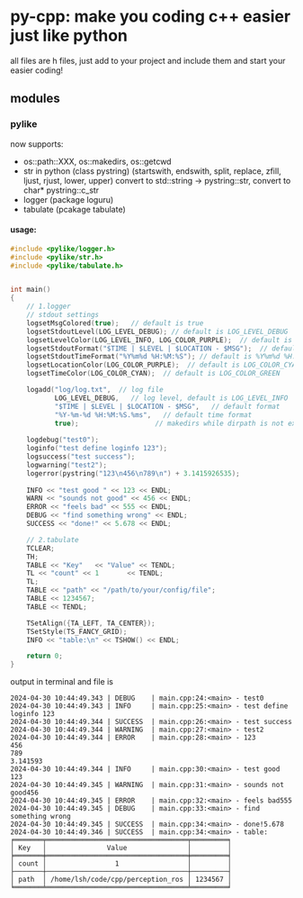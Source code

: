 # py-cpp: make you coding c++ easier just like python
all files are h files, just add to your project and include them and start your easier coding!
## modules
### pylike
now supports:
- os::path::XXX, os::makedirs, os::getcwd
- str in python (class pystring) (startswith, endswith, split, replace, zfill, ljust, rjust, lower, upper)  convert to std::string -> pystring::str, convert to char* pystring::c_str
- logger (package loguru)
- tabulate (pcakage tabulate)
#### usage:
```cpp
#include <pylike/logger.h>
#include <pylike/str.h>
#include <pylike/tabulate.h>


int main()
{
    // 1.logger
    // stdout settings
    logsetMsgColored(true);   // default is true
    logsetStdoutLevel(LOG_LEVEL_DEBUG); // default is LOG_LEVEL_DEBUG
    logsetLevelColor(LOG_LEVEL_INFO, LOG_COLOR_PURPLE);  // default is no color (gray)
    logsetStdoutFormat("$TIME | $LEVEL | $LOCATION - $MSG");  // default is what this line shows
    logsetStdoutTimeFormat("%Y%m%d %H:%M:%S"); // default is %Y%m%d %H:%M:%S.%ms
    logsetLocationColor(LOG_COLOR_PURPLE);  // default is LOG_COLOR_CYAN
    logsetTimeColor(LOG_COLOR_CYAN);  // default is LOG_COLOR_GREEN

    logadd("log/log.txt",  // log file
           LOG_LEVEL_DEBUG,   // log level, default is LOG_LEVEL_INFO
           "$TIME | $LEVEL | $LOCATION - $MSG",   // default format
           "%Y-%m-%d %H:%M:%S.%ms",   // default time format
           true);                   // makedirs while dirpath is not exist, default is true 
    
    logdebug("test0");
    loginfo("test define loginfo 123");
    logsuccess("test success");
    logwarning("test2");
    logerror(pystring("123\n456\n789\n") + 3.1415926535);
    
    INFO << "test good " << 123 << ENDL;
    WARN << "sounds not good" << 456 << ENDL;
    ERROR << "feels bad" << 555 << ENDL;
    DEBUG << "find something wrong" << ENDL;
    SUCCESS << "done!" << 5.678 << ENDL;

    // 2.tabulate
    TCLEAR;
    TH;
    TABLE << "Key"   << "Value" << TENDL;
    TL << "count" << 1       << TENDL;
    TL;
    TABLE << "path" << "/path/to/your/config/file";
    TABLE << 1234567;
    TABLE << TENDL;

    TSetAlign({TA_LEFT, TA_CENTER});
    TSetStyle(TS_FANCY_GRID);
    INFO << "table:\n" << TSHOW() << ENDL;

    return 0;
}
```

output in terminal and file is

```
2024-04-30 10:44:49.343 | DEBUG    | main.cpp:24:<main> - test0
2024-04-30 10:44:49.343 | INFO     | main.cpp:25:<main> - test define loginfo 123
2024-04-30 10:44:49.344 | SUCCESS  | main.cpp:26:<main> - test success
2024-04-30 10:44:49.344 | WARNING  | main.cpp:27:<main> - test2
2024-04-30 10:44:49.344 | ERROR    | main.cpp:28:<main> - 123
456
789
3.141593
2024-04-30 10:44:49.344 | INFO     | main.cpp:30:<main> - test good 123
2024-04-30 10:44:49.345 | WARNING  | main.cpp:31:<main> - sounds not good456
2024-04-30 10:44:49.345 | ERROR    | main.cpp:32:<main> - feels bad555
2024-04-30 10:44:49.345 | DEBUG    | main.cpp:33:<main> - find something wrong
2024-04-30 10:44:49.345 | SUCCESS  | main.cpp:34:<main> - done!5.678
2024-04-30 10:44:49.346 | SUCCESS  | main.cpp:34:<main> - table:
╒═══════╤═══════════════════════════════════╤═════════╕
│ Key   │               Value               │         │
╞═══════╪═══════════════════════════════════╪═════════╡
│ count │                 1                 │         │
├───────┼───────────────────────────────────┼─────────┤
│ path  │ /home/lsh/code/cpp/perception_ros │ 1234567 │
╘═══════╧═══════════════════════════════════╧═════════╛
```


